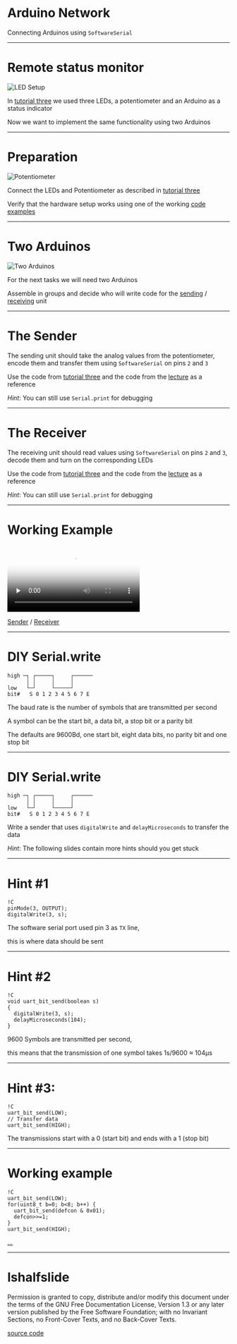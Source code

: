 <!--

                  Copyright (C)  2017  Leonard Göhrs.
   Permission is granted to copy, distribute and/or modify this document
    under the terms of the GNU Free Documentation License, Version 1.3
     or any later version published by the Free Software Foundation;
  with no Invariant Sections, no Front-Cover Texts, and no Back-Cover Texts.
      A copy of the license is included in the file "LICENSE-FDL.txt".

-->

Arduino Network
===============

Connecting Arduinos using
`SoftwareSerial`

---

Remote status monitor
=====================

![LED Setup](schematic/03_three_leds.svg)

In [tutorial three][ref_tut3] we used
three LEDs, a potentiometer and an Arduino
as a status indicator

Now we want to implement the same
functionality using two Arduinos

---

Preparation
===========

![Potentiometer](schematic/03_potentiometer.svg)

Connect the LEDs and Potentiometer
as described in [tutorial three][ref_tut3]

Verify that the hardware setup works
using one of the working [code examples][ref_tut3_status]

---

Two Arduinos
============

![Two Arduinos](schematic/13_two_arduinos.svg)

For the next tasks we will need two Arduinos

Assemble in groups and decide who will
write code for the 
[sending][jmp_sender] /
[receiving][jmp_receiver] unit

---

The Sender
==========

The sending unit should take the
analog values from the potentiometer,
encode them and transfer them using
`SoftwareSerial` on pins `2` and `3`

Use the code from [tutorial three][ref_tut3_status]
and the code from the [lecture][code_soft_writer]
as a reference

_Hint_: You can still use `Serial.print`
for debugging

---

The Receiver
============

The receiving unit should read values
using `SoftwareSerial` on pins `2` and `3`,
decode them and turn
on the corresponding LEDs

Use the code from [tutorial three][ref_tut3_status]
and the code from the [lecture][code_soft_reader]
as a reference

_Hint_: You can still use `Serial.print`
for debugging

---

Working Example
===============

<p>
  <video poster="images/13_two_arduino_demo.jpg" controls loop preload="none">
    <source src="images/13_two_arduino_demo.mp4" type="video/mp4">
  </video>
</p>

[Sender][code_sender] / [Receiver][code_receiver]

---

DIY Serial.write
================

    high ─┐ ┌─────┐     ┌──────
          │ │     │     │
    low   └─┘     └─────┘
    bit#   S 0 1 2 3 4 5 6 7 E

The baud rate is the number of symbols
that are transmitted per second

A symbol can be the start bit, a data bit,
a stop bit or a parity bit

The defaults are 9600Bd, one start bit, eight data
bits, no parity bit and one stop bit

---

DIY Serial.write
================

    high ─┐ ┌─────┐     ┌──────
          │ │     │     │
    low   └─┘     └─────┘
    bit#   S 0 1 2 3 4 5 6 7 E

Write a sender that uses `digitalWrite` and
`delayMicroseconds` to transfer the data

_Hint_: The following slides contain more hints
should you get stuck

---

Hint #1
=======

    !C
    pinMode(3, OUTPUT);
    digitalWrite(3, s);

The software serial port
used pin 3 as `TX` line,

this is where data should be sent

---

Hint #2
=======

    !C
    void uart_bit_send(boolean s)
    {
      digitalWrite(3, s);
      delayMicroseconds(104);
    }

9600 Symbols are transmitted per second,

this means that the transmission of one
symbol takes 1s/9600 ≈ 104µs

---

Hint #3:
========

    !C
    uart_bit_send(LOW);
    // Transfer data
    uart_bit_send(HIGH);

The transmissions start with a 0 (start bit)
and ends with a 1 (stop bit)

---

Working example
===============

    !C
    uart_bit_send(LOW);
    for(uint8_t b=0; b<8; b++) {
      uart_bit_send(defcon & 0x01);
      defcon>>=1;
    }
    uart_bit_send(HIGH);

[…][code_diy_sender]

---

lshalfslide
===========

Permission is granted to copy, distribute and/or modify this
document under the terms of the GNU Free Documentation License,
Version 1.3 or any later version published by the Free Software
Foundation; with no Invariant Sections, no Front-Cover Texts, and
no Back-Cover Texts.

[source code](https://github.com/hnez/GdiTutorials)

[ref_tut3]: 03-traffic-lights.html
[ref_tut3_status]: 03-traffic-lights.html#slide_15

[jmp_sender]: #slide_5
[jmp_receiver]: #slide_6

[code_soft_writer]: examples/13_soft_serial_writer.ino
[code_soft_reader]: examples/13_soft_serial_reader.ino

[code_sender]: examples/13_sender.ino
[code_receiver]: examples/13_receiver.ino
[code_diy_sender]: examples/13_diy_sender.ino

